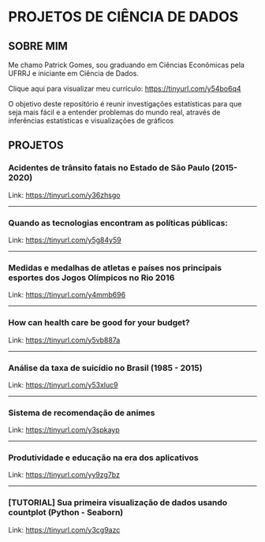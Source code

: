 # PROJETOS DE CIÊNCIA DE DADOS


## SOBRE MIM
  Me chamo Patrick Gomes, sou graduando em Ciências Econômicas pela UFRRJ e iniciante em Ciência de Dados.
  
  Clique aqui para visualizar meu currículo: https://tinyurl.com/y54bo6q4



  O objetivo deste repositório é reunir investigações estatísticas para que seja mais fácil e a entender problemas do mundo real, através de inferências estatísticas e visualizações de gráficos


## PROJETOS

### Acidentes de trânsito fatais no Estado de São Paulo (2015-2020)
Link: https://tinyurl.com/y36zhsgo

_________________________________________________________________________________________________________________________________________________________________________________
### Quando as tecnologias encontram as políticas públicas:
Link: https://tinyurl.com/y5g84y59

________________________________________________________________________________________________________________________________________________________________________________

### Medidas e medalhas de atletas e países nos principais esportes dos Jogos Olímpicos no Rio 2016
Link: https://tinyurl.com/y4mmb696

_________________________________________________________________________________________________________________________________________________________________________________
### How can health care be good for your budget?
Link: https://tinyurl.com/y5vb887a

_________________________________________________________________________________________________________________________________________________________________________________

### Análise da taxa de suicídio no Brasil (1985 - 2015)
Link: https://tinyurl.com/y53xluc9

_________________________________________________________________________________________________________________________________________________________________________________

### Sistema de recomendação de animes
Link: https://tinyurl.com/y3spkayp

__________________________________________________________________________________________________________________________________________________________________________________
### Produtividade e educação na era dos aplicativos
Link: https://tinyurl.com/yy9zg7bz

_________________________________________________________________________________________________________________________________________________________________________________
### [TUTORIAL] Sua primeira visualização de dados usando countplot (Python - Seaborn)
Link: https://tinyurl.com/y3cg9azc

